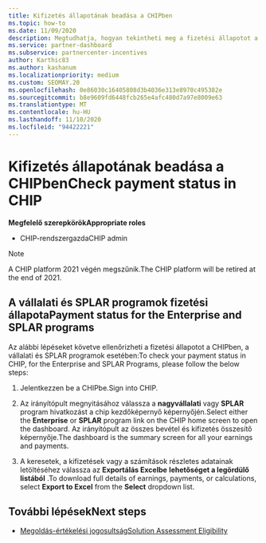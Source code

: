```yaml
---
title: Kifizetés állapotának beadása a CHIPben
ms.topic: how-to
ms.date: 11/09/2020
description: Megtudhatja, hogyan tekintheti meg a fizetési állapotot a CHIPben.
ms.service: partner-dashboard
ms.subservice: partnercenter-incentives
author: Karthic83
ms.author: kashanum
ms.localizationpriority: medium
ms.custom: SEOMAY.20
ms.openlocfilehash: 0e86030c16405808d3b4036e313e8970c495382e
ms.sourcegitcommit: b8e9609fd6448fcb265e4afc480d7a97e8009e63
ms.translationtype: MT
ms.contentlocale: hu-HU
ms.lasthandoff: 11/10/2020
ms.locfileid: "94422221"
---
```

# <a name="check-payment-status-in-chip"></a><span data-ttu-id="bcbbc-103">Kifizetés állapotának beadása a CHIPben</span><span class="sxs-lookup"><span data-stu-id="bcbbc-103">Check payment status in CHIP</span></span>

<span data-ttu-id="bcbbc-104">**Megfelelő szerepkörök**</span><span class="sxs-lookup"><span data-stu-id="bcbbc-104">**Appropriate roles**</span></span>

- <span data-ttu-id="bcbbc-105">CHIP-rendszergazda</span><span class="sxs-lookup"><span data-stu-id="bcbbc-105">CHIP admin</span></span>

>[!NOTE]
><span data-ttu-id="bcbbc-106">A CHIP platform 2021 végén megszűnik.</span><span class="sxs-lookup"><span data-stu-id="bcbbc-106">The CHIP platform will be retired at the end of 2021.</span></span>

## <a name="payment-status-for-the-enterprise-and-splar-programs"></a><span data-ttu-id="bcbbc-107">A vállalati és SPLAR programok fizetési állapota</span><span class="sxs-lookup"><span data-stu-id="bcbbc-107">Payment status for the Enterprise and SPLAR programs</span></span>

<span data-ttu-id="bcbbc-108">Az alábbi lépéseket követve ellenőrizheti a fizetési állapotot a CHIPben, a vállalati és SPLAR programok esetében:</span><span class="sxs-lookup"><span data-stu-id="bcbbc-108">To check your payment status in CHIP, for the Enterprise and SPLAR Programs, please follow the below steps:</span></span>

1. <span data-ttu-id="bcbbc-109">Jelentkezzen be a CHIPbe.</span><span class="sxs-lookup"><span data-stu-id="bcbbc-109">Sign into CHIP.</span></span>
 
1. <span data-ttu-id="bcbbc-110">Az irányítópult megnyitásához válassza a **nagyvállalati** vagy **SPLAR** program hivatkozást a chip kezdőképernyő képernyőjén.</span><span class="sxs-lookup"><span data-stu-id="bcbbc-110">Select either the **Enterprise** or **SPLAR** program link on the CHIP home screen to open the dashboard.</span></span> <span data-ttu-id="bcbbc-111">Az irányítópult az összes bevétel és kifizetés összesítő képernyője.</span><span class="sxs-lookup"><span data-stu-id="bcbbc-111">The dashboard is the summary screen for all your earnings and payments.</span></span>
 
1. <span data-ttu-id="bcbbc-112">A keresetek, a kifizetések vagy a számítások részletes adatainak letöltéséhez válassza az  **Exportálás Excelbe** **lehetőséget a legördülő listából** .</span><span class="sxs-lookup"><span data-stu-id="bcbbc-112">To download full details of earnings, payments, or calculations, select  **Export to Excel** from the **Select** dropdown list.</span></span>

## <a name="next-steps"></a><span data-ttu-id="bcbbc-113">További lépések</span><span class="sxs-lookup"><span data-stu-id="bcbbc-113">Next steps</span></span>

- [<span data-ttu-id="bcbbc-114">Megoldás-értékelési jogosultság</span><span class="sxs-lookup"><span data-stu-id="bcbbc-114">Solution Assessment Eligibility</span></span>](chip-solution-assessment.md) 
